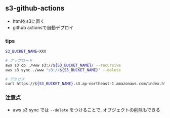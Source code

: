 ## s3-github-actions

- htmlをs3に置く
- github actionsで自動デプロイ

### tips

```bash
S3_BUCKET_NAME=XXX

# アップロード
aws s3 cp ./www s3://${S3_BUCKET_NAME}/ --recursive
aws s3 sync ./www "s3://${S3_BUCKET_NAME}" --delete

# アクセス
curl https://${S3_BUCKET_NAME}.s3.ap-northeast-1.amazonaws.com/index.html
```

### 注意点
- aws s3 sync では `--delete` をつけることで, オブジェクトの削除もできる
